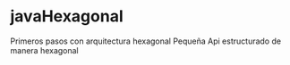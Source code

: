 # javaHexagonal

Primeros pasos con arquitectura hexagonal
Pequeña Api estructurado de manera hexagonal
